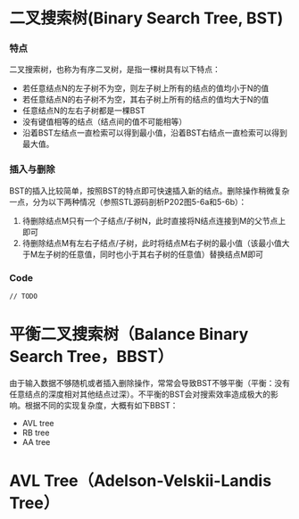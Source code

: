 # 二叉搜索树(Binary Search Tree, BST)
### 特点
二叉搜索树，也称为有序二叉树，是指一棵树具有以下特点：
* 若任意结点N的左子树不为空，则左子树上所有的结点的值均小于N的值
* 若任意结点N的右子树不为空，其右子树上所有的结点的值均大于N的值
* 任意结点N的左右子树都是一棵BST
* 没有键值相等的结点（结点间的值不可能相等）
* 沿着BST左结点一直检索可以得到最小值，沿着BST右结点一直检索可以得到最大值。
### 插入与删除
BST的插入比较简单，按照BST的特点即可快速插入新的结点。删除操作稍微复杂一点，分为以下两种情况（参照STL源码剖析P202图5-6a和5-6b）：
1. 待删除结点M只有一个子结点/子树N，此时直接将N结点连接到M的父节点上即可
2. 待删除结点M有左右子结点/子树，此时将结点M右子树的最小值（该最小值大于M左子树的任意值，同时也小于其右子树的任意值）替换结点M即可

### Code
```
// TODO
```

# 平衡二叉搜索树（Balance Binary Search Tree，BBST）
由于输入数据不够随机或者插入删除操作，常常会导致BST不够平衡（平衡：没有任意结点的深度相对其他结点过深）。不平衡的BST会对搜索效率造成极大的影响。根据不同的实现复杂度，大概有如下BBST：
* AVL tree
* RB  tree
* AA  tree

# AVL Tree（Adelson-Velskii-Landis Tree）
